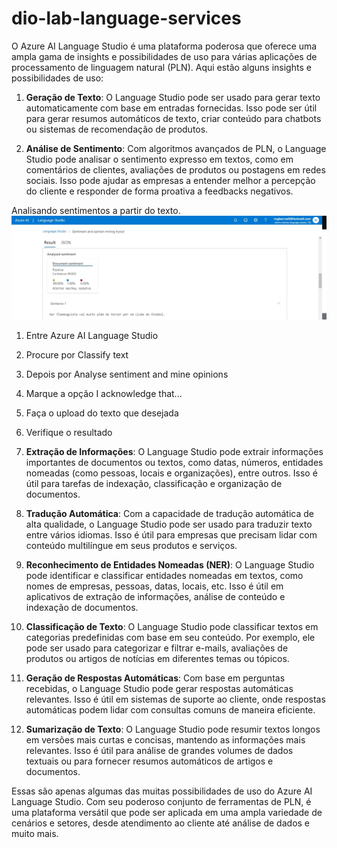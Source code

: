 # dio-lab-language-services

O Azure AI Language Studio é uma plataforma poderosa que oferece uma ampla gama de insights e possibilidades de uso para várias aplicações de processamento de linguagem natural (PLN). Aqui estão alguns insights e possibilidades de uso:

1. **Geração de Texto**: O Language Studio pode ser usado para gerar texto automaticamente com base em entradas fornecidas. Isso pode ser útil para gerar resumos automáticos de texto, criar conteúdo para chatbots ou sistemas de recomendação de produtos.

2. **Análise de Sentimento**: Com algoritmos avançados de PLN, o Language Studio pode analisar o sentimento expresso em textos, como em comentários de clientes, avaliações de produtos ou postagens em redes sociais. Isso pode ajudar as empresas a entender melhor a percepção do cliente e responder de forma proativa a feedbacks negativos.

Analisando sentimentos a partir do texto.
![Print de Tela](./outputs/resultadoProcessamento.jpg)
1. Entre Azure AI Language Studio
2. Procure por Classify text
3. Depois por Analyse sentiment and mine opinions
4. Marque a opção I acknowledge that...
5. Faça o upload do texto que desejada
6. Verifique o resultado

3. **Extração de Informações**: O Language Studio pode extrair informações importantes de documentos ou textos, como datas, números, entidades nomeadas (como pessoas, locais e organizações), entre outros. Isso é útil para tarefas de indexação, classificação e organização de documentos.

4. **Tradução Automática**: Com a capacidade de tradução automática de alta qualidade, o Language Studio pode ser usado para traduzir texto entre vários idiomas. Isso é útil para empresas que precisam lidar com conteúdo multilíngue em seus produtos e serviços.

5. **Reconhecimento de Entidades Nomeadas (NER)**: O Language Studio pode identificar e classificar entidades nomeadas em textos, como nomes de empresas, pessoas, datas, locais, etc. Isso é útil em aplicativos de extração de informações, análise de conteúdo e indexação de documentos.

6. **Classificação de Texto**: O Language Studio pode classificar textos em categorias predefinidas com base em seu conteúdo. Por exemplo, ele pode ser usado para categorizar e filtrar e-mails, avaliações de produtos ou artigos de notícias em diferentes temas ou tópicos.

7. **Geração de Respostas Automáticas**: Com base em perguntas recebidas, o Language Studio pode gerar respostas automáticas relevantes. Isso é útil em sistemas de suporte ao cliente, onde respostas automáticas podem lidar com consultas comuns de maneira eficiente.

8. **Sumarização de Texto**: O Language Studio pode resumir textos longos em versões mais curtas e concisas, mantendo as informações mais relevantes. Isso é útil para análise de grandes volumes de dados textuais ou para fornecer resumos automáticos de artigos e documentos.

Essas são apenas algumas das muitas possibilidades de uso do Azure AI Language Studio. Com seu poderoso conjunto de ferramentas de PLN, é uma plataforma versátil que pode ser aplicada em uma ampla variedade de cenários e setores, desde atendimento ao cliente até análise de dados e muito mais.